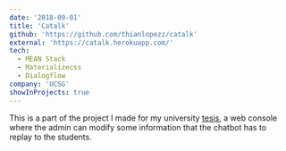 ```yaml
---
date: '2018-09-01'
title: 'Catalk'
github: 'https://github.com/thianlopezz/catalk'
external: 'https://catalk.herokuapp.com/'
tech:
  - MEAN Stack
  - Materializecss
  - Dialogflow
company: 'UCSG'
showInProjects: true
---
```


This is a part of the project I made for my university [tesis](http://repositorio.ucsg.edu.ec/handle/3317/11493), a web console where the admin can modify some information that the chatbot has to replay to the students.
